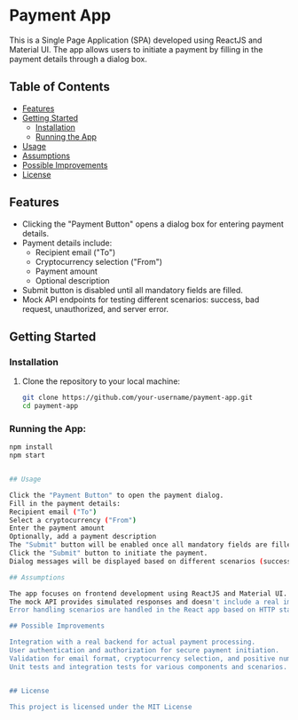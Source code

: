 # Payment App

This is a Single Page Application (SPA) developed using ReactJS and Material UI. The app allows users to initiate a payment by filling in the payment details through a dialog box.

## Table of Contents

- [Features](#features)
- [Getting Started](#getting-started)
  - [Installation](#installation)
  - [Running the App](#running-the-app)
- [Usage](#usage)
- [Assumptions](#assumptions)
- [Possible Improvements](#possible-improvements)
- [License](#license)

## Features

- Clicking the "Payment Button" opens a dialog box for entering payment details.
- Payment details include:
  - Recipient email ("To")
  - Cryptocurrency selection ("From")
  - Payment amount
  - Optional description
- Submit button is disabled until all mandatory fields are filled.
- Mock API endpoints for testing different scenarios: success, bad request, unauthorized, and server error.

## Getting Started

### Installation

1. Clone the repository to your local machine:

   ```sh
   git clone https://github.com/your-username/payment-app.git
   cd payment-app
   
### Running the App:

   ```sh
   npm install
   npm start

   
## Usage

Click the "Payment Button" to open the payment dialog.
Fill in the payment details:
Recipient email ("To")
Select a cryptocurrency ("From")
Enter the payment amount
Optionally, add a payment description
The "Submit" button will be enabled once all mandatory fields are filled.
Click the "Submit" button to initiate the payment.
Dialog messages will be displayed based on different scenarios (success, errors).

## Assumptions

The app focuses on frontend development using ReactJS and Material UI.
The mock API provides simulated responses and doesn't include a real implementation.
Error handling scenarios are handled in the React app based on HTTP status codes.

## Possible Improvements

Integration with a real backend for actual payment processing.
User authentication and authorization for secure payment initiation.
Validation for email format, cryptocurrency selection, and positive numeric fields.
Unit tests and integration tests for various components and scenarios.


## License

This project is licensed under the MIT License 